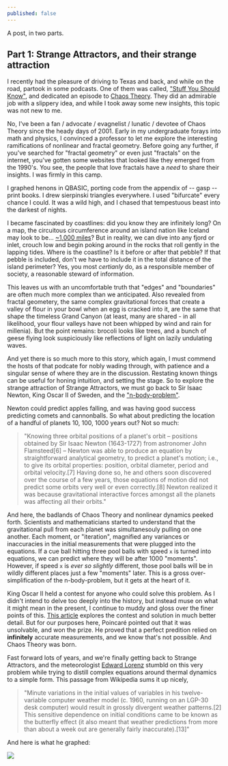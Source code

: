 ```yaml
---
published: false
---
```

A post, in two parts.

## Part 1: Strange Attractors, and their strange attraction

I recently had the pleasure of driving to Texas and back, and while on the road, partook in some podcasts.  One of them was called, ["Stuff You Should Know"](http://www.stuffyoushouldknow.com/podcasts), and dedicated an episode to [Chaos Theory](http://www.stuffyoushouldknow.com/podcasts/how-chaos-theory-changed-the-universe.htm).  They did an admirable job with a slippery idea, and while I took away some new insights, this topic was not new to me.

No, I've been a fan / advocate / evagnelist / lunatic / devotee of Chaos Theory since the heady days of 2001.  Early in my undergraduate forays into math and physics, I convinced a professor to let me explore the interesting ramifications of nonlinear and fractal geometry.  Before going any further, if you've searched for "fractal geometry" or even just "fractals" on the internet, you've gotten some websites that looked like they emerged from the 1990's.  You see, the people that love fractals have a *need* to share their insights.  I was firmly in this camp.

I graphed henons in QBASIC, porting code from the appendix of -- gasp -- print books.  I drew sierpinski triangles everywhere.  I used "bifurcate" every chance I could.  It was a wild high, and I chased that tempestuous beast into the darkest of nights.

I became fascinated by coastlines: did you know they are infinitely long?  On a map, the circuitous circumference around an island nation like Iceland may look to be... [~1,000 miles](https://en.wikipedia.org/wiki/Route_1_(Iceland))?  But in reality, we can dive into any fjord or inlet, crouch low and begin poking around in the rocks that roll gently in the lapping tides.  Where is the coastline?  Is it before or after that pebble?  If that pebble is included, don't we have to include it in the total distance of the island perimeter?  Yes, you most *certianly* do, as a responsible member of society, a reasonable steward of information.

This leaves us with an uncomfortable truth that "edges" and "boundaries" are often much more complex than we anticipated.  Also revealed from fractal geometery, the same complex gravitational forces that create a valley of flour in your bowl when an egg is cracked into it, are the same that shape the timeless Grand Canyon (at least, many are shared - in all likelihood, your flour valleys have not been whipped by wind and rain for millenia).  But the point remains: brocoli looks like trees, and a bunch of geese flying look suspiciously like reflections of light on lazily undulating waves.

And yet there is so much more to this story, which again, I must commend the hosts of that podcate for nobly wading through, with patience and a singular sense of where they are in the discussion.  Restating known things can be useful for honing intuition, and setting the stage.  So to explore the strange attraction of Strange Attractors, we must go back to Sir Isaac Newton, King Oscar II of Sweden, and the ["n-body-problem"](https://en.wikipedia.org/wiki/N-body_problem).

Newton could predict apples falling, and was having good success predicting comets and cannonballs.  So what about predicting the location of a handful of planets 10, 100, 1000 years out?  Not so much:

> "Knowing three orbital positions of a planet's orbit – positions obtained by Sir Isaac Newton (1643-1727) from astronomer John Flamsteed[6] – Newton was able to produce an equation by straightforward analytical geometry, to predict a planet's motion; i.e., to give its orbital properties: position, orbital diameter, period and orbital velocity.[7] Having done so, he and others soon discovered over the course of a few years, those equations of motion did not predict some orbits very well or even correctly.[8] Newton realized it was because gravitational interactive forces amongst all the planets was affecting all their orbits."

And here, the badlands of Chaos Theory and nonlinear dynamics peeked forth.  Scientists and mathematicians started to understand that the gravitational pull from each planet was simultanesouly pulling on one another.  Each moment, or "iteration", magnified any variances or inaccuracies in the initial measurements that were plugged into the equations.  If a cue ball hitting three pool balls with speed <code>x</code> is turned into equations, we can predict where they will be after 1000 "moments".  However, if speed <code>x</code> is *ever so slightly* different, those pool balls will be in wildly different places just a few "moments" later.  This is a gross over-simplification of the n-body-problem, but it gets at the heart of it.

King Oscar II held a contest for anyone who could solve this problem.  As I didn't intend to delve too deeply into the history, but instead muse on what it might mean in the present, I continue to muddy and gloss over the finer points of this.  [This article](http://www.math.uvic.ca/faculty/diacu/diacuNbody.pdf) explores the contest and solution in much better detail.  But for our purposes here, Poincaré pointed out that it was unsolvable, and won the prize.  He proved that a perfect predition relied on **infinitely** accurate measurements, and we know that's not possible.  And Chaos Theory was born.

Fast forward lots of years, and we're finally getting back to Strange Attractors, and the meteorologist [Edward Lorenz](https://en.wikipedia.org/wiki/Edward_Norton_Lorenz) stumbld on this very problem while trying to distill complex equations around thermal dynamics to a simple form.  This passage from Wikipedia sums it up nicely,

> "Minute variations in the initial values of variables in his twelve-variable computer weather model (c. 1960, running on an LGP-30 desk computer) would result in grossly divergent weather patterns.[2] This sensitive dependence on initial conditions came to be known as the butterfly effect (it also meant that weather predictions from more than about a week out are generally fairly inaccurate).[13]"

And here is what he graphed:

![](https://upload.wikimedia.org/wikipedia/commons/5/5b/Lorenz_attractor_yb.svg)








